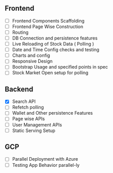 ## Frontend

- [ ] Frontend Components Scaffolding
- [ ] Frontend Page Wise Construction
- [ ] Routing
- [ ] DB Connection and persistence features
- [ ] Live Reloading of Stock Data ( Polling )
- [ ] Date and Time Config checks and testing
- [ ] Charts and config
- [ ] Responsive Design
- [ ] Bootstrap Usage and specified points in spec
- [ ] Stock Market Open setup for polling

## Backend

- [x] Search API
- [ ] Refetch polling
- [ ] Wallet and Other persistence Features
- [ ] Page wise APIs
- [ ] User Management APIs
- [ ] Static Serving Setup

## GCP

- [ ] Parallel Deployment with Azure
- [ ] Testing App Behavior parallel-ly

